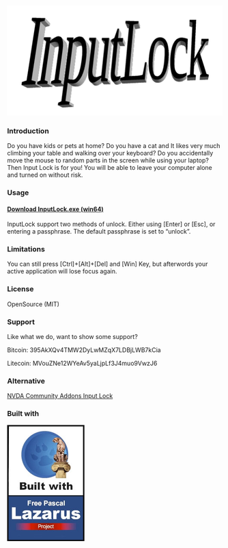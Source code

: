[Download]: https://gitlab.com/profhound/inputlock/-/jobs/491173221/artifacts/raw/inputlock.exe

[![InputLock](inputlock-logo.png)][Download]

### Introduction

Do you have kids or pets at home? Do you have a cat and It likes very much climbing your table and walking over your keyboard? Do you accidentally move the mouse to random parts in the screen while using your laptop? Then Input Lock is for you! You will be able to leave your computer alone and turned on without risk.

### Usage

#### [Download InputLock.exe (win64)][Download]

InputLock support two methods of unlock. Either using [Enter] or [Esc], or entering a passphrase. The default passphrase is set to “unlock”.

### Limitations

You can still press [Ctrl]+[Alt]+[Del] and [Win] Key, but afterwords your active application will lose focus again.

### License

OpenSource (MIT)

### Support

Like what we do, want to show some support?

Bitcoin: 395AkXQv4TMW2DyLwMZqX7LDBjLWB7kCia 

Litecoin: MVouZNe12WYeAv5yaLjpLf3J4muo9VwzJ6

### Alternative

[NVDA Community Addons Input Lock](https://addons.nvda-project.org/addons/inputLock.en.html)

### Built with

[![Powered by Lazarus](powered_by_graphic.jpg)](https://www.lazarus-ide.org/)